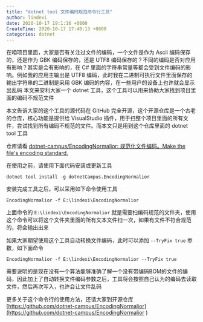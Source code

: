 ```yaml
---
title: "dotnet tool 文件编码规范命令行工具"
author: lindexi
date: 2020-10-17 19:1:16 +0800
CreateTime: 2020-10-17 17:40:13 +0800
categories: dotnet
---
```


在咱项目里面，大家是否有关注过文件的编码，一个文件是作为 Ascii 编码保存的，还是作为 GBK 编码保存的，还是 UTF8 编码保存的？不同的编码是否对应用有影响？其实是会有影响的，在 C# 里面的字符串常量等都会受到文件编码的影响。例如我的应用主输出是 UTF8 编码，此时我在二进制可执行文件里面保存的输出字符串的二进制是采用 GBK 编码的内容，在一些用户的设备上也许就会显示出乱码
本文来安利大家一个 dotnet 工具，这个工具可以用来协助大家找到项目里面的编码不规范文件

<!--more-->


<!-- 发布 -->

本文告诉大家的这个工具的源代码在 GitHub 完全开源，这个开源仓库是一个古老的仓库，核心功能是提供给 VisualStudio 插件，用于扫整个项目里面的所有文件，尝试找到所有编码不规范的文件。而本文只是用到这个仓库里面的 dotnet tool 工具

仓库请看 [dotnet-campus/EncodingNormalior: 规范化文件编码。Make the file's encoding standard.](https://github.com/dotnet-campus/EncodingNormalior )

在使用之前，请使用下面代码安装或更新工具

```
dotnet tool install -g dotnetCampus.EncodingNormalior
```

安装完成工具之后，可以采用如下命令使用工具

```
EncodingNormalior -f E:\lindexi\EncodingNormalior
```

上面命令的 `E:\lindexi\EncodingNormalior` 就是需要扫编码规范的文件夹，使用这个命令可以将这个文件夹里面的所有文本文件扫一次，如果有文件不符合规范的，将会输出出来

如果大家期望使用这个工具自动转换文件编码，此时可以添加 `--TryFix true` 参数，如下面命令

```
EncodingNormalior -f E:\lindexi\EncodingNormalior --TryFix true
```

需要说明的是现在没有一个算法能够准确了解一个没有带编码BOM的文件的编码，因此加上了自动转换文件编码参数之后，工具将会按照自己认为的编码去读取文件，然后再次写入，也许会让文件乱码

更多关于这个命令行的使用方法，还请大家到开源仓库 [https://github.com/dotnet-campus/EncodingNormalior](https://github.com/dotnet-campus/EncodingNormalior )

